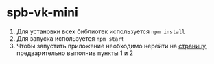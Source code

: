 # spb-vk-mini

1) Для установки всех библиотек используется ```npm install```
2) Для запуска используется ```npm start```
3) Чтобы запустить приложение необходимо нерейти на [страницу](https://m.vk.com/app8203939_187644191), предварительно выполнив пункты 1 и 2